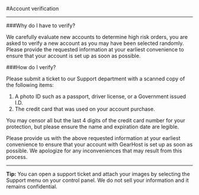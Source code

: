 #Account verification

----------


###Why do I have to verify?

We carefully evaluate new accounts to determine high risk orders, you are asked to verify a new account as you may have been selected randomly. Please provide the requested information at your earliest convenience to ensure that your account is set up as soon as possible.


###How do I verify? 

Please submit a ticket to our Support department with a scanned copy of the following items:

1. A photo ID such as a passport, driver license, or a Government issued I.D. 
1. The credit card that was used on your account purchase. 

You may censor all but the last 4 digits of the credit card number for your protection, but please ensure the name and expiration date are legible.

Please provide us with the above requested information at your earliest convenience to ensure that your account with GearHost is set up as soon as possible. We apologize for any inconveniences that may result from this process.

----------
**Tip:** You can open a support ticket and attach your images by selecting the Support menu on your control panel. We do not sell your information and it remains confidential. 